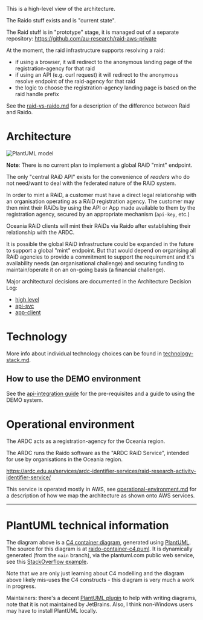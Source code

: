 This is a high-level view of the architecture.

The Raido stuff exists and is "current state".

The Raid stuff is in "prototype" stage, it is managed out of a separate 
repository: https://github.com/au-research/raid-aws-private

At the moment, the raid infrastructure supports resolving a raid:
* if using a browser, it will redirect to the anonymous landing page of the 
  registration-agency for that raid
* if using an API (e.g. curl request) it will redirect to the anonymous resolve 
  endpoint of the raid-agency for that raid
* the logic to choose the registration-agency landing page is based on the raid 
  handle prefix

See the [raid-vs-raido.md](/doc/raid-vs-raido.md) for a description of 
the difference between Raid and Raido.


# Architecture
<!--- Note the `?cache=no` param --->
![PlantUML model](https://www.plantuml.com/plantuml/png/9Sl13G8n34JHErL00OaldEZ6E1Qnb3WhPopQPrTSvyr_cCl8fXdZte5ZluY2l_LZwFdEhI7BeOugQn9d2TtA8VryMLiqsPpQ4hesWmeoz6_bAa_MAFAins17pd7x0G00?cache=no)

**Note**: There is no current plan to implement a global RAiD "mint" 
endpoint.

The only "central RAiD API" exists for the convenience of _readers_ who do not 
need/want to deal with the federated nature of the RAiD system.

In order to mint a RAiD, a customer must have a direct legal relationship 
with an organisation operating as a RAiD registration agency.  The customer 
may then mint their RAiDs by using the API or App made available to them by
the registration agency, secured by an appropriate mechanism (`api-key`, etc.)

Oceania RAiD clients will mint their RAiDs via Raido after establishing 
their relationship with the ARDC.

It is possible the global RAiD infrastructure could be expanded in the 
future to support a global "mint" endpoint.  But that would depend on organising
all RAiD agencies to provide a commitment to support the requirement and 
it's availability needs (an organisational challenge) and securing funding to 
maintain/operate it on an on-going basis (a financial challenge).  


Major architectural decisions are documented in the Architecture Decision Log:
* [high level](../adr)
* [api-svc](../../api-svc/doc/adr)
* [app-client](../../app-client/doc/adr)


# Technology

More info about individual technology choices can be found in 
[technology-stack.md](../architecture/technology-stack.md).

## How to use the DEMO environment

See the [api-integration guide](/doc/api-integration/readme.md) for the 
pre-requisites and a guide to using the DEMO system.


# Operational environment

The ARDC acts as a registration-agency for the Oceania region.  

The ARDC runs the Raido software as the "ARDC RAiD Service", intended for use
by organisations in the Oceania region.

https://ardc.edu.au/services/ardc-identifier-services/raid-research-activity-identifier-service/

This service is operated mostly in AWS, see 
[operational-environment.md](./environment/operational-environment.md)
for a description of how we map the architecture as shown onto AWS services.

----

# PlantUML technical information  


The diagram above is a 
[C4 container diagram](https://en.wikipedia.org/wiki/C4_model), 
generated using [PlantUML](https://plantuml.com/).
The source for this diagram is at
[raido-container-c4.puml](./raido-container-c4.puml).
It is dynamically generated (from the `main` branch), via the plantuml.com 
public web service, see this 
[StackOverflow example](https://stackoverflow.com/a/32771815/924597).

Note that we are only just learning about C4 modelling and the diagram above
likely mis-uses the C4 constructs - this diagram is very much a work in 
progress.

Maintainers: there's a decent 
[PlantUML plugin](https://plugins.jetbrains.com/plugin/7017-plantuml-integration) 
to help with writing diagrams, 
note that it is not maintained by JetBrains.
Also, I think non-Windows users may have to install PlantUML locally.
